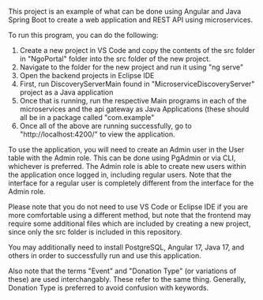 This project is an example of what can be done using Angular and Java Spring Boot to create a web application and REST API using microservices.

To run this program, you can do the following:

1. Create a new project in VS Code and copy the contents of the src folder in "NgoPortal" folder into the src folder of the new project.
2. Navigate to the folder for the new project and run it using "ng serve"
3. Open the backend projects in Eclipse IDE
4. First, run DiscoveryServerMain found in "MicroserviceDiscoveryServer" project as a Java application
5. Once that is running, run the respective Main programs in each of the microservices and the api gateway as Java Applications (these should all be in a package called "com.example"
6. Once all of the above are running successfully, go to "http://localhost:4200/" to view the application.

To use the application, you will need to create an Admin user in the User table with the Admin role. This can be done using PgAdmin or via CLI, whichever is preferred. The Admin role is able to create new users within the application once logged in, including regular users. Note that the interface for a regular user is completely different from the interface for the Admin role.


Please note that you do not need to use VS Code or Eclipse IDE if you are more comfortable using a different method, but note that the frontend may require some additional files which are included by creating a new project, since only the src folder is included in this repository. 

You may additionally need to install PostgreSQL, Angular 17, Java 17, and others in order to successfully run and use this application.

Also note that the terms "Event" and "Donation Type" (or variations of these) are used interchangably. These refer to the same thing. Generally, Donation Type is preferred to avoid confusion with keywords.
